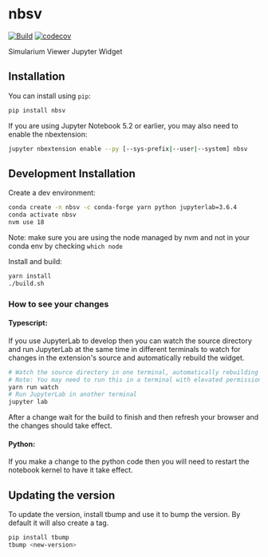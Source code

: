 
# nbsv

[![Build](https://github.com/simularium/nbsv/actions/workflows/build.yml/badge.svg)](https://github.com/simularium/nbsv/actions/workflows/build.yml)
[![codecov](https://codecov.io/gh/simularium/nbsv/branch/main/graph/badge.svg)](https://codecov.io/gh/simularium/nbsv)


Simularium Viewer Jupyter Widget 

## Installation

You can install using `pip`:

```bash
pip install nbsv
```

If you are using Jupyter Notebook 5.2 or earlier, you may also need to enable
the nbextension:
```bash
jupyter nbextension enable --py [--sys-prefix|--user|--system] nbsv
```

## Development Installation

Create a dev environment:
```bash
conda create -n nbsv -c conda-forge yarn python jupyterlab=3.6.4
conda activate nbsv
nvm use 18
```
Note: make sure you are using the node managed by nvm and not in your conda env by checking `which node`

Install and build:
```bash
yarn install
./build.sh
``` 

### How to see your changes
#### Typescript:
If you use JupyterLab to develop then you can watch the source directory and run JupyterLab at the same time in different
terminals to watch for changes in the extension's source and automatically rebuild the widget.

```bash
# Watch the source directory in one terminal, automatically rebuilding when needed.
# Note: You may need to run this in a terminal with elevated permissions (Run as Administrator)
yarn run watch
# Run JupyterLab in another terminal
jupyter lab
```

After a change wait for the build to finish and then refresh your browser and the changes should take effect.

#### Python:
If you make a change to the python code then you will need to restart the notebook kernel to have it take effect.

## Updating the version

To update the version, install tbump and use it to bump the version.
By default it will also create a tag.

```bash
pip install tbump
tbump <new-version>
```

